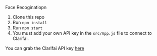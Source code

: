 Face Recoginatiopn

1. Clone this repo
2. Run `npm install`
3. Run `npm start`
4. You must add your own API key in the `src/App.js` file to connect to Clarifai.

You can grab the Clarifai API key [here](https://www.clarifai.com/)
